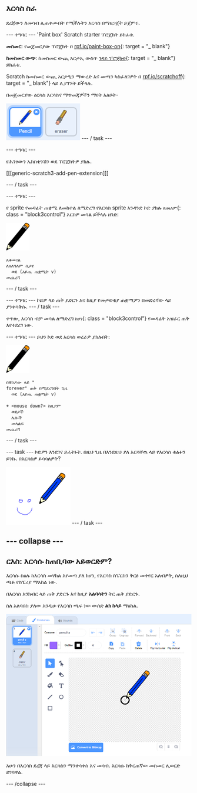 ## እርሳስ ስራ

ደረጃውን ለመሳብ ሊጠቀሙበት የሚችሉትን እርሳስ በማዘጋጀት ይጀምሩ.

\--- ተግባር \--- 'Paint box' Scratch starter ፕሮጀክት ይክፈቱ.

**መስመር**: የመጀመርያው ፕሮጄክት በ [rpf.io/paint-box-on](http://rpf.io/paint-box-on){: target = "_ blank"}

**ከመስመር ውጭ**: ከመስመር ውጪ አርታኢ ውስጥ [ገዳይ ፕሮጀክቱ](http://rpf.io/p/en/paint-box-go){: target = "_ blank"} ይክፈቱ.

Scratch ከመስመር ውጪ አርታዒን ማውረድ እና መጫን ካስፈለገዎት በ [rpf.io/scratchoff](http://rpf.io/scratchoff){: target = "_ blank"} ላይ ሊያገኙት ይችላሉ.

በመጀመርያው ዕርሳስ እርሳስና ማጥመጃዎችን ማየት አለቦት-

![ቅጽበታዊ ገጽ እይታ](images/paint-starter.png) \--- / task \---

\--- ተግባር \---

የሕንፃውን ኤክስቴንሽን ወደ ፕሮጀክትዎ ያክሉ.

[[[generic-scratch3-add-pen-extension]]]

\--- / task \---

\--- ተግባር \---

የ sprite የመዳፊት ጠቋሚ ለመከተል ለማድረግ የእርሳስ sprite አንዳንድ ኮድ ያክሉ `ለዘላለም`{: class = "block3control"} እርስዎ መሳል ይችላሉ ዘንድ:

![እርሳስ](images/pencil.png)

```blocks3
አቁመናል
ለዘለዓለም ሲታየ
  ወደ (አይጤ ጠቋሚት v)
መጨረሻ
```

\--- / task \---

\--- ተግባር \--- ኮድዎ ላይ ጠቅ ያድርጉ እና ከዚያ የመታወቂያ ጠቋሚዎን በመድረሻው ላይ ያንቀሳቅሱ. \--- / task \---

ቀጥሎ, እርሳስ ብቻ መሳል ለማድረግ `ከሆነ`{: class = "block3control"} የመዳፊት አዝራር ጠቅ እየተደረገ ነው.

\--- ተግባር \--- ይህን ኮድ ወደ እርሳስ ወረራዎ ያክሉበት:

![እርሳስ](images/pencil.png)

```blocks3
በዊንዶው ላይ "
forever" ጠቅ በሚደረግበት ጊዜ
  ወደ (አይጤ ጠቋሚት v)

+ <mouse down?> ከዚያም
  ወደታች
  ሌሎች
  መላልፍ
መጨረሻ
```

\--- / task \---

\--- task \--- ኮድዎን እንደገና ይፈትኑት. በዚህ ጊዜ በእንደዚህ ያለ እርሳቸዉ ላይ የእርሳስ ቁልፉን ይንኩ. በእርሳስዎ ይሳሳለዎት?

![ቅጽበታዊ ገጽ እይታ](images/paint-draw.png) \--- / task \---

## \--- collapse \---

## ርእስ: እርሳሱ ከጠቢባው አይወርድም?

እርሳሱ ስዕሉ ከእርሳስ መሃከል እየመጣ ያለ ከሆነ, የእርሳስ ስፔርስን ቅርፅ መቀየር አለብዎት, ስለዚህ ጫፉ የስፔሪያ ማእከል ነው.

በእርሳስ እንክብር ላይ ጠቅ ያድርጉ እና ከዚያ **አልባሳትን** ትር ጠቅ ያድርጉ.

ስለ አለባበስ ያለው እንዲሁ የእርሳስ ጫፍ ነው ውሰድ **ልክ ከላይ** ማዕከል.

![የ costume ማዕከል](images/costume-center-annotated.png)

አሁን በእርሳስ ደረጃ ላይ እርሳስን ማንቀሳቀስ እና መሳብ. እርሳሱ ከቅርጠኛው መስመር ሊወርድ ይገባዋል.

\--- /collapse \---